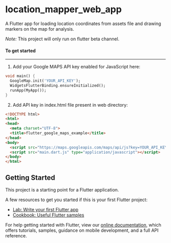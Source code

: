 # location_mapper_web_app

A Flutter app for loading location coordinates from assets file and drawing markers on the map for analysis.

*Note:* This project will only run on flutter beta channel.

#### To get started
____________________

1. Add your Google MAPS API key enabled for JavaScript here:

```dart
void main() {
  GoogleMap.init('YOUR_API_KEY');
  WidgetsFlutterBinding.ensureInitialized();
  runApp(MyApp());
}
```

2. Add API key in index.html file present in web directory:

```html
<!DOCTYPE html>
<html>
<head>
  <meta charset="UTF-8">
  <title>flutter_google_maps_example</title>
</head>
<body>
  <script src="https://maps.googleapis.com/maps/api/js?key=YOUR_API_KEY"></script>
  <script src="main.dart.js" type="application/javascript"></script>
</body>
</html>
```

## Getting Started

This project is a starting point for a Flutter application.

A few resources to get you started if this is your first Flutter project:

- [Lab: Write your first Flutter app](https://flutter.dev/docs/get-started/codelab)
- [Cookbook: Useful Flutter samples](https://flutter.dev/docs/cookbook)

For help getting started with Flutter, view our
[online documentation](https://flutter.dev/docs), which offers tutorials,
samples, guidance on mobile development, and a full API reference.
